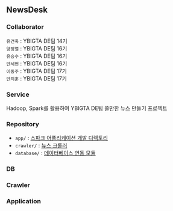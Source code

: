 ## NewsDesk

### Collaborator

`유건욱` : YBIGTA DE팀 14기  
`양정열` : YBIGTA DE팀 16기  
`유승수` : YBIGTA DE팀 16기  
`안세현` : YBIGTA DE팀 16기  
`이동주` : YBIGTA DE팀 17기  
`안지훈` : YBIGTA DE팀 17기

### Service

Hadoop, Spark를 활용하여 YBIGTA DE팀 쓸만한 뉴스 만들기 프로젝트

### Repository

- `app/` : <a href="app/README.md">스파크 어플리케이션 개발 디렉토리</a>
- `crawler/` : <a href="crawler/README.md">뉴스 크롤러</a>
- `database/` : <a href="database/README.md">데이터베이스 연동 모듈</a>

### DB

### Crawler

### Application
